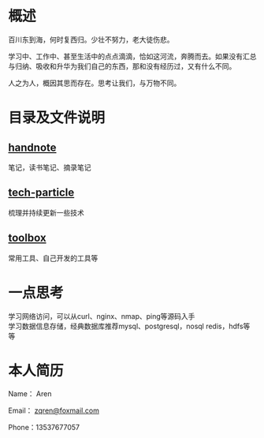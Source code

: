 # 概述
百川东到海，何时复西归。少壮不努力，老大徒伤悲。

学习中、工作中、甚至生活中的点点滴滴，恰如这河流，奔腾而去。如果没有汇总与归纳、吸收和升华为我们自己的东西，那和没有经历过，又有什么不同。

人之为人，概因其思而存在。思考让我们，与万物不同。


# 目录及文件说明

## [handnote](handnote/README.md)
笔记，读书笔记、摘录笔记 

## [tech-particle](tech-particle/README.md)
梳理并持续更新一些技术


## [toolbox](toolbox/README.md)
常用工具、自己开发的工具等

# 一点思考
学习网络访问，可以从curl、nginx、nmap、ping等源码入手  
学习数据信息存储，经典数据库推荐mysql、postgresql，nosql redis，hdfs等等  


# 本人简历

Name：  Aren

Email： zqren@foxmail.com

Phone：13537677057

